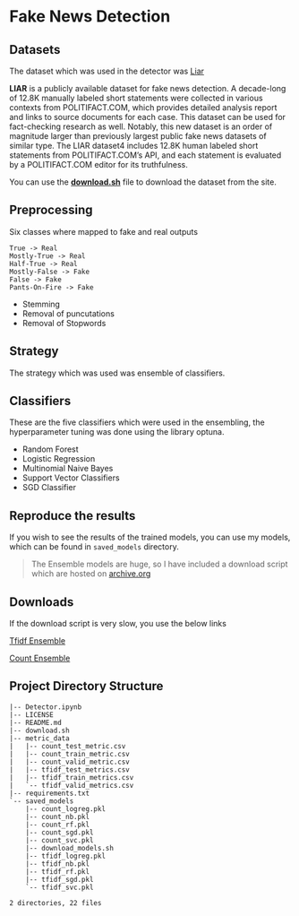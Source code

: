 # Fake News Detection

## Datasets

The dataset which was used in the detector was [Liar](https://www.cs.ucsb.edu/~william/data/liar_dataset.zip)

**LIAR** is a publicly available dataset for fake news detection. A decade-long of 12.8K manually labeled short statements were collected in various contexts from POLITIFACT.COM, which provides detailed analysis report and links to source documents for each case. This dataset can be used for fact-checking research as well. Notably, this new dataset is an order of magnitude larger than previously largest public fake news datasets of similar type. The LIAR dataset4 includes 12.8K human labeled short statements from POLITIFACT.COM’s API, and each statement is evaluated by a POLITIFACT.COM editor for its truthfulness.

You can use the **[download.sh](./download.sh)** file to download the dataset from the site.

## Preprocessing

Six classes where mapped to fake and real outputs
```
True -> Real
Mostly-True -> Real
Half-True -> Real
Mostly-False -> Fake
False -> Fake
Pants-On-Fire -> Fake
```

* Stemming
* Removal of puncutations
* Removal of Stopwords

## Strategy

The strategy which was used was ensemble of classifiers.

## Classifiers

These are the five classifiers which were used in the ensembling, the hyperparameter tuning was done using the library optuna.

* Random Forest
* Logistic Regression
* Multinomial Naive Bayes
* Support Vector Classifiers
* SGD Classifier

## Reproduce the results

If you wish to see the results of the trained models, you can use my models, which can be found in `saved_models` directory.

> The Ensemble models are huge, so I have included a download script which are hosted on [archive.org](archive.org)

## Downloads

If the download script is very slow, you use the below links

[Tfidf Ensemble](https://archive.org/download/bull-shit-detector-tfidf-ensemble/tfidf_ensemble.pkl)

[Count Ensemble](https://archive.org/download/bullshit-detector-count-ensemble/count_ensemble.pkl)

## Project Directory Structure

```
|-- Detector.ipynb
|-- LICENSE
|-- README.md
|-- download.sh
|-- metric_data
|   |-- count_test_metric.csv
|   |-- count_train_metric.csv
|   |-- count_valid_metric.csv
|   |-- tfidf_test_metrics.csv
|   |-- tfidf_train_metrics.csv
|   `-- tfidf_valid_metrics.csv
|-- requirements.txt
`-- saved_models
    |-- count_logreg.pkl
    |-- count_nb.pkl
    |-- count_rf.pkl
    |-- count_sgd.pkl
    |-- count_svc.pkl
    |-- download_models.sh
    |-- tfidf_logreg.pkl
    |-- tfidf_nb.pkl
    |-- tfidf_rf.pkl
    |-- tfidf_sgd.pkl
    `-- tfidf_svc.pkl

2 directories, 22 files
```